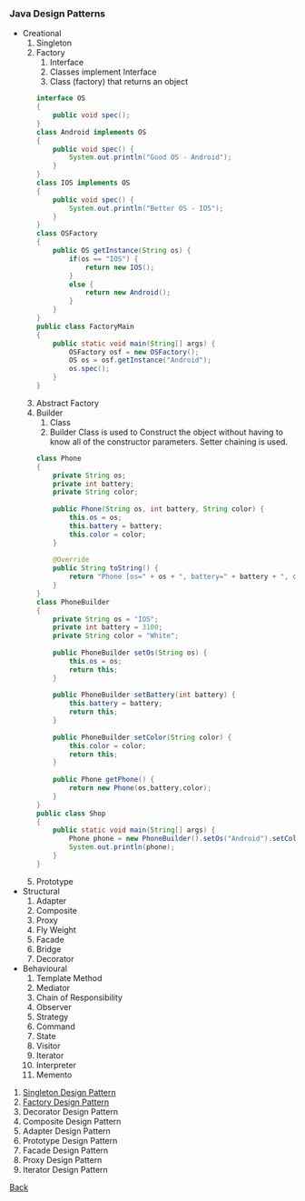 ### Java Design Patterns

* Creational
  1. Singleton
  1. Factory
      1. Interface
      1. Classes implement Interface
      1. Class (factory) that returns an object
      ```java
      interface OS
      {
          public void spec();
      }
      class Android implements OS
      {
          public void spec() {
              System.out.println("Good OS - Android");
          }
      }
      class IOS implements OS
      {
          public void spec() {
              System.out.println("Better OS - IOS");
          }
      }
      class OSFactory
      {
          public OS getInstance(String os) {
              if(os == "IOS") {
                  return new IOS();
              }
              else {
                  return new Android();
              }
          }
      }
      public class FactoryMain 
      {
          public static void main(String[] args) {
              OSFactory osf = new OSFactory();
              OS os = osf.getInstance("Android");
              os.spec();
          }
      }        
      ```
  1. Abstract Factory
  1. Builder
      1. Class
      1. Builder Class is used to Construct the object without having to know all of the constructor parameters. Setter chaining is used.
      ```java
      class Phone
      {
          private String os;
          private int battery;
          private String color;
          
          public Phone(String os, int battery, String color) {
              this.os = os;
              this.battery = battery;
              this.color = color;
          }
          
          @Override
          public String toString() {
              return "Phone [os=" + os + ", battery=" + battery + ", color=" + color + "]";
          }
      }
      class PhoneBuilder
      {
          private String os = "IOS";
          private int battery = 3100;
          private String color = "White";
          
          public PhoneBuilder setOs(String os) {
              this.os = os;
              return this;
          }
          
          public PhoneBuilder setBattery(int battery) {
              this.battery = battery;
              return this;
          }
          
          public PhoneBuilder setColor(String color) {
              this.color = color;
              return this;
          }
          
          public Phone getPhone() {
              return new Phone(os,battery,color);
          }
      }
      public class Shop
      {
          public static void main(String[] args) {
              Phone phone = new PhoneBuilder().setOs("Android").setColor("Blue").getPhone();
              System.out.println(phone);
          }
      }
      ```
  1. Prototype
* Structural
  1. Adapter
  1. Composite
  1. Proxy
  1. Fly Weight
  1. Facade
  1. Bridge
  1. Decorator
* Behavioural
  1. Template Method
  1. Mediator
  1. Chain of Responsibility
  1. Observer
  1. Strategy
  1. Command
  1. State
  1. Visitor
  1. Iterator
  1. Interpreter
  1. Memento

1. [Singleton Design Pattern](singleton/README.md)
1. [Factory Design Pattern](https://howtodoinjava.com/design-patterns/creational/implementing-factory-design-pattern-in-java/)
1. Decorator Design Pattern
1. Composite Design Pattern
1. Adapter Design Pattern
1. Prototype Design Pattern
1. Facade Design Pattern
1. Proxy Design Pattern
1. Iterator Design Pattern

[Back](../../../tree/java/)

